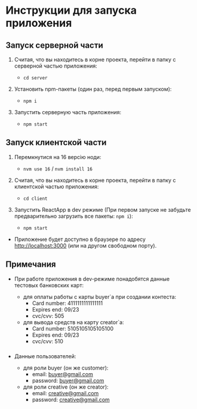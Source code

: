 # Инструкции для запуска приложения

## Запуск серверной части

1. Считая, что вы находитесь в корне проекта, перейти в папку с серверной частью приложения:

   - `cd server`

1. Установить npm-пакеты (один раз, перед первым запуском):

   - `npm i`

1. Запустить серверную часть приложения:

   - `npm start`

## Запуск клиентской части

1. Перемкнутися на 16 версію ноди:

   - `nvm use 16` / `nvm install 16`

1. Считая, что вы находитесь в корне проекта, перейти в папку с клиентской частью приложения:

   - `cd client`

1. Запустить ReactApp в dev режиме (При первом запуске не забудьте предварительно загрузить все пакеты: `npm i`):

   - `npm start`

- Приложение будет доступно в браузере по адресу [http://localhost:3000](http://localhost:3000) (или на другом свободном порту).

## Примечания

- При работе приложения в dev-режиме понадобятся данные тестовых банковских карт:

  - для оплаты работы с карты buyer`а при создании контеста:
    - Card number: 4111111111111111
    - Expires end: 09/23
    - cvc/cvv: 505
  - для вывода средств на карту creator`а:
    - Card number: 5105105105105100
    - Expires end: 09/23
    - cvc/cvv: 510

###

- Данные пользователей:

  - для роли buyer (он же customer):
    - email: buyer@gmail.com
    - password: buyer@gmail.com
  - для роли creative (он же creator):
    - email: creative@gmail.com
    - password: creative@gmail.com
